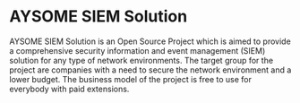 # AYSOME SIEM Solution

AYSOME SIEM Solution is an Open Source Project which is aimed to provide a comprehensive security information and event management (SIEM) solution for any type of network environments. The target group for the project are companies with a need to secure the network environment and a lower budget. The business model of the project is free to use for everybody with paid extensions.